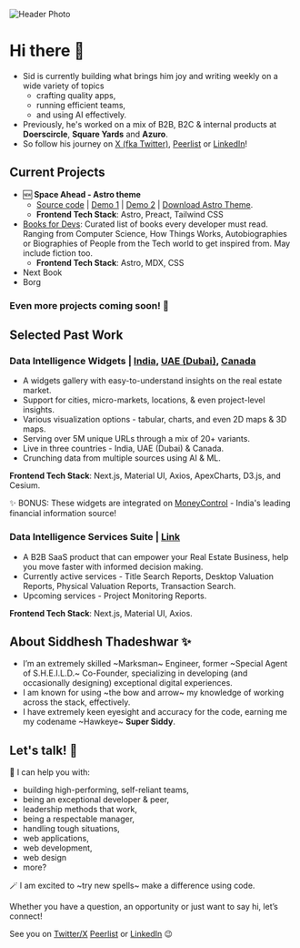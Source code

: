 ![Header Photo](https://pbs.twimg.com/profile_banners/51776967/1685530867/1500x500)

# Hi there 👋

- Sid is currently building what brings him joy and writing weekly on a wide variety of topics
  - crafting quality apps,
  - running efficient teams,
  - and using AI effectively.
- Previously, he's worked on a mix of B2B, B2C & internal products at __Doerscircle__, __Square Yards__ and __Azuro__.
- So follow his journey on [X (fka Twitter)](https://twitter.com/Super_Siddy), [Peerlist](https://peerlist.io/siddhesht) or [LinkedIn](https://linkedin.com/in/siddheshthadeshwar)!

## Current Projects

- 🆕 **Space Ahead - Astro theme**
  - [Source code](https://github.com/djsiddz/space-ahead) | [Demo 1](https://djsiddz.github.io/space-ahead) | [Demo 2](https://djsiddz.github.io/samay-anand) | [Download Astro Theme](https://astro.build/themes/details/space-ahead/).
  - __Frontend Tech Stack__: Astro, Preact, Tailwind CSS
- [Books for Devs](https://djsiddz.github.io/books-for-devs): Curated list of books every developer must read. Ranging from Computer Science, How Things Works, Autobiographies or Biographies of People from the Tech world to get inspired from. May include fiction too.
  - __Frontend Tech Stack__: Astro, MDX, CSS
- Next Book
- Borg

### Even more projects coming soon! 🤫
 
## Selected Past Work

### Data Intelligence Widgets | [India](https://www.squareyards.com/data-intelligence), [UAE (Dubai)](https://www.squareyards.ae/property-rates-in-dubai), [Canada](https://www.squareyards.ca/housing-market/on-toronto)

- A widgets gallery with easy-to-understand insights on the real estate market.
- Support for cities, micro-markets, locations, & even project-level insights.
- Various visualization options - tabular, charts, and even 2D maps & 3D maps.
- Serving over 5M unique URLs through a mix of 20+ variants.
- Live in three countries - India, UAE (Dubai) & Canada.
- Crunching data from multiple sources using AI & ML.

__Frontend Tech Stack__: Next.js, Material UI, Axios, ApexCharts, D3.js, and Cesium.

✨ BONUS: These widgets are integrated on [MoneyControl](https://www.moneycontrol.com/property-rates/mumbai) - India's leading financial information source!

### Data Intelligence Services Suite | [Link](https://dataintelligence.squareyards.com/)

- A B2B SaaS product that can empower your Real Estate Business, help you move faster with informed decision making.
- Currently active services - Title Search Reports, Desktop Valuation Reports, Physical Valuation Reports, Transaction Search.
- Upcoming services - Project Monitoring Reports.

__Frontend Tech Stack__: Next.js, Material UI, Axios.

## About Siddhesh Thadeshwar ✨

- I’m an extremely skilled ~Marksman~ Engineer, former ~Special Agent of S.H.E.I.L.D.~ Co-Founder, specializing in developing (and occasionally designing) exceptional digital experiences.
- I am known for using ~the bow and arrow~ my knowledge of working across the stack, effectively.
- I have extremely keen eyesight and accuracy for the code, earning me my codename ~Hawkeye~ __Super Siddy__.

## Let's talk! 🤝

💬 I can help you with:

- building high-performing, self-reliant teams,
- being an exceptional developer & peer,
- leadership methods that work,
- being a respectable manager,
- handling tough situations,
- web applications,
- web development,
- web design
- more?

🪄 I am excited to ~try new spells~ make a difference using code.

Whether you have a question, an opportunity or just want to say hi, let’s connect!

See you on [Twitter/X](https://x.com/Super_Siddy) [Peerlist](https://peerlist.io/siddhesht) or [LinkedIn](https://linkedin.com/in/siddheshthadeshwar) 😉

<!-- ## My Resume

Open to interesting opportunities. [View my resume](https://djsiddz.github.io/djsiddz) or [Download it here](https://github.com/djsiddz/djsiddz/raw/main/Siddhesh-Thadeshwar-resume.pdf).
-->

<!--
**djsiddz/djsiddz** is a ✨ _special_ ✨ repository because its `README.md` (this file) appears on your GitHub profile.

Here are some ideas to get you started:

- 🔭 I’m currently working on ...
- 🌱 I’m currently learning ...
- 👯 I’m looking to collaborate on ...
- 🤔 I’m looking for help with ...
- 💬 Ask me about ...
- 📫 How to reach me: ...
- 😄 Pronouns: ...
- ⚡ Fun fact: ...
-->
